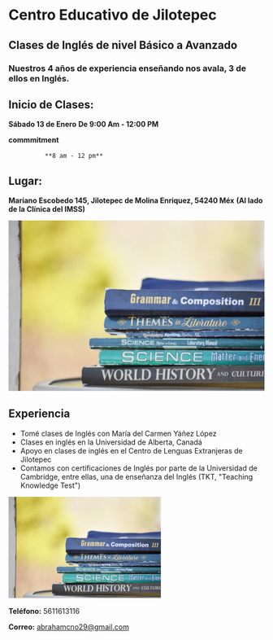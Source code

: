 # Centro Educativo de  Jilotepec

## Clases de Inglés de nivel Básico a Avanzado

### Nuestros 4 años de experiencia enseñando nos avala, 3 de ellos en Inglés.


## Inicio de Clases:
**Sábado 13 de Enero**
**De 9:00 Am - 12:00 PM**
    
  **commmitment**

              **8 am - 12 pm**

## Lugar:
**Mariano Escobedo 145, Jilotepec de Molina Enriquez, 54240 Méx**
**(Al lado de la Clínica del IMSS)**

![english books](clarissa.jpg)

## Experiencia
* Tomé clases de Inglés con María del Carmen Yáñez López
* Clases en inglés en la Universidad de Alberta, Canadá
* Apoyo en clases de inglés en el Centro de Lenguas Extranjeras de Jilotepec
* Contamos con certificaciones de Inglés por parte de la Universidad de Cambridge, entre ellas, una de enseñanza del Inglés (TKT, "Teaching Knowledge Test")

<img src="clarissa.jpg" width="300">

**Teléfono:** 5611613116

**Correo:** abrahamcno29@gmail.com
